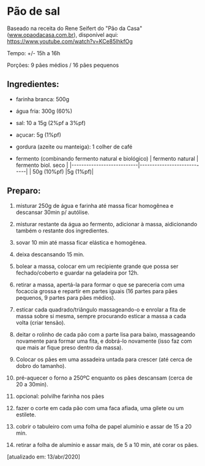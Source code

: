 # Pão de sal

Baseado na receita do Rene Seifert do "Pão da Casa" (www.opaodacasa.com.br), disponível aqui: https://www.youtube.com/watch?v=KCe85lhkfOg

Tempo: +/- 15h a 16h

Porções: 9 pães médios / 16 pães pequenos

## Ingredientes:

 - farinha branca: 500g

 - água fria: 300g (60%)

 - sal: 10 a 15g (2%pf a 3%pf)

 - açucar: 5g (1%pf)

 - gordura (azeite ou manteiga): 1 colher de café

 - fermento (combinando fermento natural e biológico)
 | fermento natural          | fermento biol. seco        |
 |---------------------------|----------------------------|
 |  50g (10%pf)              |5g                    (1%pf)|

## Preparo:

1. misturar 250g de água e farinha até massa ficar homogênea e descansar 30min p/ autólise.

2. misturar restante da água ao fermento, adicionar à massa, aidicionando também o restante dos ingredientes.

3. sovar 10 min até massa ficar elástica e homogênea.

4. deixa descansando 15 min.

5. bolear a massa, colocar em um recipiente grande que possa ser fechado/coberto e guardar na geladeira por 12h.

6. retirar a massa, apertá-la para formar o que se pareceria com uma focaccia grossa e repartir em partes iguais (16 partes para pães pequenos, 9 partes para pães médios).

7. esticar cada quadrado/triângulo massageando-o e enrolar a fita de massa sobre si mesma, sempre procurando esticar a massa a cada volta (criar tensão).

8. deitar o rolinho de cada pão com a parte lisa para baixo, massageando novamente para formar uma fita, e dobrá-lo novamente (isso faz com que mais ar fique preso dentro da massa).

9. Colocar os pães em uma assadeira untada para crescer (até cerca de dobro do tamanho).

10. pré-aquecer o forno a 250ºC enquanto os pães descansam (cerca de 20 a 30min).

11. opcional: polvilhe farinha nos pães

12. fazer o corte em cada pão com uma faca afiada, uma gilete ou um estilete.

13. cobrir o tabuleiro com uma folha de papel alumínio e assar de 15 a 20 min.

14. retirar a folha de alumínio e assar mais, de 5 a 10 min, até corar os pães.

[atualizado em: 13/abr/2020]
